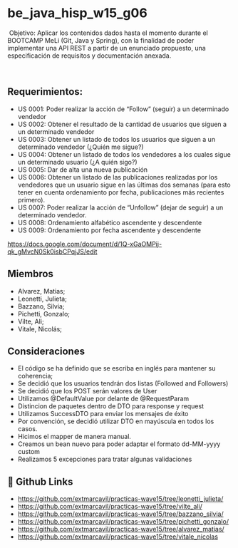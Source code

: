 
# be_java_hisp_w15_g06
​
Objetivo: Aplicar los contenidos dados hasta el momento durante el BOOTCAMP MeLi (Git, Java y Spring), con la finalidad de poder implementar una API REST a partir de un enunciado propuesto, una especificación de requisitos y documentación anexada.
​

​

## Requerimientos: 


- US 0001: Poder realizar la acción de “Follow” (seguir) a un determinado vendedor
- US 0002: Obtener el resultado de la cantidad de usuarios que siguen a un determinado vendedor
- US 0003: Obtener un listado de todos los usuarios que siguen a un determinado vendedor (¿Quién me sigue?)
- US 0004: Obtener un listado de todos los vendedores a los cuales sigue un determinado usuario (¿A quién sigo?)
- US 0005: Dar de alta una nueva publicación
- US 0006: Obtener un listado de las publicaciones realizadas por los vendedores que un usuario sigue en las últimas dos semanas (para esto tener en cuenta ordenamiento por fecha, publicaciones más recientes primero).
- US 0007: Poder realizar la acción de “Unfollow” (dejar de seguir) a un determinado vendedor.
- US 0008: Ordenamiento alfabético ascendente y descendente
- US 0009: Ordenamiento por fecha ascendente y descendente

 https://docs.google.com/document/d/1Q-xGaOMPij-qk_gMvcN0Sk0isbCPqjJS/edit

## Miembros

- Alvarez, Matias;
- Leonetti, Julieta;
- Bazzano, Silvia;
- Pichetti, Gonzalo;
- Vilte, Ali;
- Vitale, Nicolás;


## Consideraciones

- El código se ha definido que se escriba en inglés para mantener su coherencia; 
- Se decidió que los usuarios tendrán dos listas (Followed and Followers) 
- Se decidió que los POST serán valores de User
- Utilizamos @DefaultValue por delante de @RequestParam 
- Distincion de paquetes dentro de DTO para response y request 
- Utilizamos SuccessDTO para enviar los mensajes de éxito
- Por convención, se decidió utilizar DTO en mayúscula en todos los casos.
- Hicimos el mapper de manera manual.
- Creamos un bean nuevo para poder adaptar el formato dd-MM-yyyy custom
- Realizamos 5 excepciones para tratar algunas validaciones

## 🔗 Github Links
- https://github.com/extmarcavil/practicas-wave15/tree/leonetti_julieta/
- https://github.com/extmarcavil/practicas-wave15/tree/vilte_ali/
- https://github.com/extmarcavil/practicas-wave15/tree/bazzano_silvia/
- https://github.com/extmarcavil/practicas-wave15/tree/pichetti_gonzalo/
- https://github.com/extmarcavil/practicas-wave15/tree/alvarez_matias/
- https://github.com/extmarcavil/practicas-wave15/tree/vitale_nicolas



